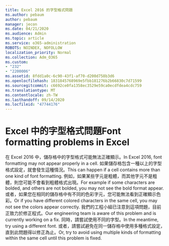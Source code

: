 ```yaml
---
title: Excel 2016 的字型格式問題
ms.author: pebaum
author: pebaum
manager: jecon
ms.date: 04/21/2020
ms.audience: Admin
ms.topic: article
ms.service: o365-administration
ROBOTS: NOINDEX, NOFOLLOW
localization_priority: Normal
ms.collection: Adm_O365
ms.custom:
- "232"
- "2200006"
ms.assetid: 8fdd1a0c-6c90-43f1-af70-d200d758b3d6
ms.openlocfilehash: 1831845768969e5fbb181276b2b66830c7d71599
ms.sourcegitcommit: c6692ce0fa1358ec3529e59ca0ecdfdea4cdc759
ms.translationtype: MT
ms.contentlocale: zh-TW
ms.lasthandoff: 09/14/2020
ms.locfileid: "47744176"
---
```

# <a name="font-formatting-problems-in-excel"></a><span data-ttu-id="bfa2c-102">Excel 中的字型格式問題</span><span class="sxs-lookup"><span data-stu-id="bfa2c-102">Font formatting problems in Excel</span></span>

<span data-ttu-id="bfa2c-103">在 Excel 2016 中，儲存格中的字型格式可能無法正確顯示。</span><span class="sxs-lookup"><span data-stu-id="bfa2c-103">In Excel 2016, font formatting may not appear properly in a cell.</span></span> <span data-ttu-id="bfa2c-104">如果儲存格包含一種以上的字型格式設定，就會發生這種情況。</span><span class="sxs-lookup"><span data-stu-id="bfa2c-104">This can happen if a cell contains more than one kind of font formatting.</span></span> <span data-ttu-id="bfa2c-105">例如，如果某些字元是粗體，而其他字元不是粗體，則您可能不會看到粗體格式出現。</span><span class="sxs-lookup"><span data-stu-id="bfa2c-105">For example if some characters are bolded, and others are not bolded, you may not see the bold format appear.</span></span> <span data-ttu-id="bfa2c-106">或者，如果您在相同的儲存格中有不同的色彩字元，您可能無法看到正確顯示色彩。</span><span class="sxs-lookup"><span data-stu-id="bfa2c-106">Or if you have different colored characters in the same cell, you may not see the colors appear correctly.</span></span> <span data-ttu-id="bfa2c-107">我們的工程小組已注意到這項問題，目前正致力於修正程式。</span><span class="sxs-lookup"><span data-stu-id="bfa2c-107">Our engineering team is aware of this problem and is currently working on a fix.</span></span> <span data-ttu-id="bfa2c-108">同時，請嘗試使用不同的字型。</span><span class="sxs-lookup"><span data-stu-id="bfa2c-108">In the meantime, try using a different font.</span></span> <span data-ttu-id="bfa2c-109">或者，請嘗試避免在同一儲存格中使用多種格式設定，直到此問題得以修正為止。</span><span class="sxs-lookup"><span data-stu-id="bfa2c-109">Or, try to avoid using multiple kinds of formatting within the same cell until this problem is fixed.</span></span>
  